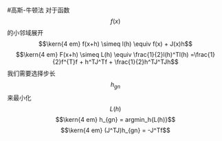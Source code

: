 #高斯-牛顿法
对于函数$$f(x)$$的小邻域展开
$$\kern{4 em} f(x+h) \simeq l(h) \equiv f(x) + J(x)h$$
$$\kern{4 em} F(x+h) \simeq L(h) \equiv \frac{1}{2}l(h)^Tl(h)
=\frac{1}{2}f^{T}f + h^TJ^Tf + \frac{1}{2}h^TJ^TJh$$
我们需要选择步长$$h_{gn}$$来最小化$$L(h)$$
$$\kern{4 em} h_{gn} = argmin_h{L(h)}$$
$$\kern{4 em} (J^TJ)h_{gn} = -J^Tf$$
